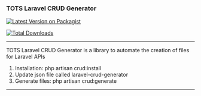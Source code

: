 ### TOTS Laravel CRUD Generator

[![Latest Version on Packagist](https://img.shields.io/packagist/v/tots/laravel-crud-generator.svg?style=flat-square)](https://packagist.org/packages/tots/laravel-crud-generator)
<!-- [![GitHub Tests Action Status](https://img.shields.io/github/actions/workflow/status/Tots-Agency/laravel-crud-generator/run-tests.yml?branch=main&label=tests&style=flat-square)](https://github.com/Tots-Agency/laravel-crud-generator/actions?query=workflow%3Arun-tests+branch%3Amain)
[![GitHub Code Style Action Status](https://img.shields.io/github/actions/workflow/status/Tots-Agency/laravel-crud-generator/fix-php-code-style-issues.yml?branch=main&label=code%20style&style=flat-square)](https://github.com/Tots-Agency/laravel-crud-generator/actions?query=workflow%3A"Fix+PHP+code+style+issues"+branch%3Amain) -->
[![Total Downloads](https://img.shields.io/packagist/dt/tots/laravel-crud-generator?style=flat-square)](https://packagist.org/packages/tots/laravel-crud-generator)

---
TOTS Laravel CRUD Generator is a library to automate the creation of files for Laravel APIs

1. Installation: php artisan crud:install
2. Update json file called laravel-crud-generator
3. Generate files: php artisan crud:generate
---
